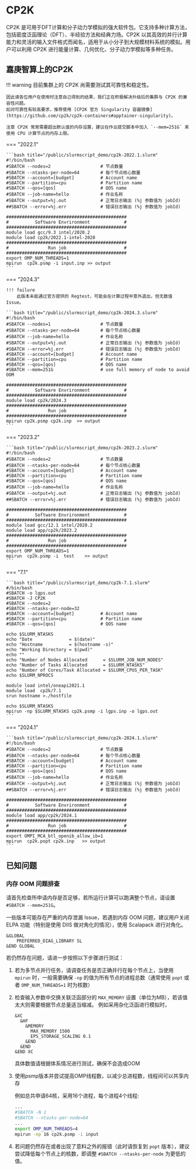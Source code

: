 # CP2K

CP2K 是可用于DFT计算和分子动力学模拟的强大软件包。它支持多种计算方法，包括密度泛函理论（DFT）、半经验方法和经典力场。CP2K 以其高效的并行计算能力和灵活的输入文件格式而闻名，适用于从小分子到大规模材料系统的模拟。用户可以利用 CP2K 进行能量计算、几何优化、分子动力学模拟等多种任务。

## 嘉庚智算上的CP2K

!!! warning
    目前集群上的 CP2K 尚需要测试其可靠性和稳定性。
    <!--前者由于 Core Dump 等原因未能通过 Regtest（但无数值issue），后者由于17个测试任务的数值不匹配亦未能通过。-->

    因此请各位用户在使用时注意自己得到的结果，我们正在积极解决升级后的集群与 CP2K 的兼容性问题。
    如对可靠性有较高要求，推荐使用 [CP2K 官方 Singularity 容器镜像](https://github.com/cp2k/cp2k-containers#apptainer-singularity)。

    注意 CP2K 常常需要超出默认值的内存设置，建议在作业提交脚本中加入 `--mem=251G` 来使用 CPU 计算节点的内存上限。

=== "2022.1"

    ```bash title="/public/slurmscript_demo/cp2k-2022.1.slurm"
    #!/bin/bash
    #SBATCH --nodes=2                   # 节点数量
    #SBATCH --ntasks-per-node=64        # 每个节点核心数量
    #SBATCH --account=[budget]          # Account name
    #SBATCH --partition=cpu             # Partition name
    #SBATCH --qos=[qos]                 # QOS name
    #SBATCH --job-name=hello            # 作业名称
    #SBATCH --output=%j.out             # 正常日志输出 (%j 参数值为 jobId)
    ##SBATCH --error=%j.err             # 错误日志输出 (%j 参数值为 jobId)

    ##############################################
    #          Software Envrironment             #
    ##############################################
    module load gcc/9.3 intel/2020.2
    module load cp2k/2022.1-intel-2020
    ##############################################
    #               Run job                      #
    ##############################################
    export OMP_NUM_THREADS=1
    mpirun  cp2k.psmp -i input.inp >> output
    ```

=== "2024.3"

    !!! failure
        此版本未能通过官方提供的 Regtest，可能会在计算过程中意外退出，但无数值 Issue。

    ```bash title="/public/slurmscript_demo/cp2k-2024.3.slurm"
    #!/bin/bash
    #SBATCH --nodes=1                   # 节点数量
    #SBATCH --ntasks-per-node=64        # 每个节点核心数量
    #SBATCH --job-name=hello            # 作业名称
    #SBATCH --output=%j.out             # 正常日志输出 (%j 参数值为 jobId)
    #SBATCH --error=%j.err              # 错误日志输出 (%j 参数值为 jobId)
    #SBATCH --account=[budget]          # Account name
    #SBATCH --partition=cpu             # Partition name
    #SBATCH --qos=[qos]                 # QOS name
    #SBATCH --mem=251G                  # use full memory of node to avoid OOM

    ##############################################
    #          Software Envrironment             #
    ##############################################
    module load cp2k/2024.3
    ##############################################
    #               Run job                      #
    ##############################################
    mpirun cp2k.psmp cp2k.inp  >> output
    ```

=== "2023.2"

    ```bash title="/public/slurmscript_demo/cp2k-2023.2.slurm"
    #!/bin/bash
    #SBATCH --nodes=2                   # 节点数量
    #SBATCH --ntasks-per-node=64        # 每个节点核心数量
    #SBATCH --account=[budget]          # Account name
    #SBATCH --partition=cpu             # Partition name
    #SBATCH --qos=[qos]                 # QOS name
    #SBATCH --job-name=hello            # 作业名称
    #SBATCH --output=%j.out             # 正常日志输出 (%j 参数值为 jobId)
    ##SBATCH --error=%j.err             # 错误日志输出 (%j 参数值为 jobId)

    ##############################################
    #          Software Envrironment             #
    ##############################################
    module load gcc/12.1 intel/2020.2
    module load app/cp2k/2023.2
    ##############################################
    #               Run job                      #
    ##############################################
    export OMP_NUM_THREADS=1
    mpirun  cp2k.psmp -i  test    >> output
    ```

=== "7.1"

    ```bash title="/public/slurmscript_demo/cp2k-7.1.slurm"
    #/bin/bash
    #SBATCH -o lgps.out
    #SBATCH -J CP2K
    #SBATCH --nodes=2
    #SBATCH --ntasks-per-node=32
    #SBATCH --account=[budget]          # Account name
    #SBATCH --partition=cpu             # Partition name
    #SBATCH --qos=[qos]                 # QOS name
    
    echo $SLURM_NTASKS
    echo "Date              = $(date)"
    echo "Hostname          = $(hostname -s)"
    echo "Working Directory = $(pwd)"
    echo ""
    echo "Number of Nodes Allocated      = $SLURM_JOB_NUM_NODES"
    echo "Number of Tasks Allocated      = $SLURM_NTASKS"
    echo "Number of Cores/Task Allocated = $SLURM_CPUS_PER_TASK"
    echo $SLURM_NPROCS
    
    module load intel/oneapi2021.1
    module load  cp2k/7.1
    srun hostname >./hostfile
    
    echo $SLURM_NTASKS
    mpirun -np $SLURM_NTASKS cp2k.psmp -i lgps.inp -o lgps.out
    ```

=== "2024.1"

    ```bash title="/public/slurmscript_demo/cp2k-2024.1.slurm"
    #!/bin/bash
    #SBATCH --nodes=2                   # 节点数量
    #SBATCH --ntasks-per-node=64        # 每个节点核心数量
    #SBATCH --account=[budget]          # Account name
    #SBATCH --partition=cpu             # Partition name
    #SBATCH --qos=[qos]                 # QOS name
    #SBATCH --job-name=hello            # 作业名称
    #SBATCH --output=%j.out             # 正常日志输出 (%j 参数值为 jobId)
    ##SBATCH --error=%j.err             # 错误日志输出 (%j 参数值为 jobId)

    ##############################################
    #          Software Envrironment             #
    ##############################################
    module load app/cp2k/2024.1
    ##############################################
    #               Run job                      #
    ##############################################
    export OMPI_MCA_btl_openib_allow_ib=1
    mpirun  cp2k.popt cp2k.inp   >> output
    ```

## 已知问题

### 内存 OOM 问题排查

请首先检查所申请内存是否足够，若所运行计算可以跑满整个节点，请设置 `#SBATCH --mem=251G`。

一些版本可能存在严重的内存泄漏 Issue，若遇到内存 OOM 问题，建议用户关闭 ELPA 功能（特别是使用 DIIS 做对角化的情况），使用 Scalapack 进行对角化。

```
&GLOBAL
    PREFERRED_DIAG_LIBRARY SL
&END GLOBAL
```

若仍然存在问题，请进一步按照以下步骤进行测试：

1. 若为多节点并行任务，请调查任务是否正确并行在每个节点上，当使用 `mpirun` 时，一般需要确保 `-np` 的值为所有节点的进程总数（通常使用 `popt` 或者 `OMP_NUM_THREADS=1` 时为核数）
   
2. 检查输入参数中交换关联泛函部分的 `MAX_MEMORY` 设置（单位为MB），若该值太大则需要根据节点总量适当缩减。
   例如采用杂化泛函进行模拟时，
   
    ```
    &XC
      &HF
        &MEMORY
          MAX_MEMORY 1500
          EPS_STORAGE_SCALING 0.1
        &END
      &END
    &END XC
    ```

   具体数值请根据体系情况进行测试，确保不会造成OOM

3. 使用psmp版本并尝试提高OMP线程数，以减少总进程数，线程间可以共享内存

    例如总共申请64核，采用16个进程，每个进程4个线程:

    ```bash
    ...
    #SBATCH -N 1
    #SBATCH --ntasks-per-node=64 
    ...
    export OMP_NUM_THREADS=4
    mpirun -np 16 cp2k.psmp -i input
    ```

4. 若问题仍然存在或者出现了意料之外的报错（此时请恢复到 `popt` 版本），建议尝试降低每个节点上的核数，即调整 `#SBATCH --ntasks-per-node` 为更低的值。
